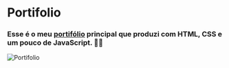# Portifolio 
<h3>Esse é o meu <a href="https://joao-enrique.000webhostapp.com/">portifólio</a> principal que produzi com HTML, CSS e um pouco de JavaScript. 👨‍💻</h3>

![Portifolio](https://user-images.githubusercontent.com/87030375/137050730-ef44c268-58fc-4c54-b90e-b878a87513a3.png)
